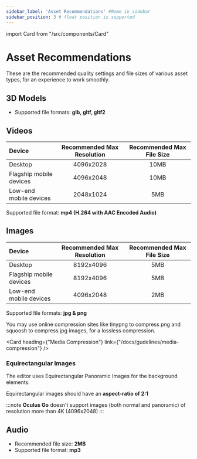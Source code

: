 ```yaml
---
sidebar_label: 'Asset Recommendations' #Name in sidebar
sidebar_position: 3 # float position is supported
---
```

import Card from "/src/components/Card"

# Asset Recommendations

These are the recommended quality settings and file sizes of various asset types, for an experience to work smoothly.

## 3D Models

* Supported file formats: **glb, gltf, gltf2**

## Videos

| Device                  | Recommended Max Resolution | Recommended Max File Size |
|:------                  |:-----:                     |:-----:                    |
|Desktop                  | 4096x2028                  | 10MB                      |
|Flagship mobile devices  | 4096x2048                  | 10MB                      |
|Low-end mobile devices   | 2048x1024                  | 5MB                       |

Supported file format: **mp4 (H.264 with AAC Encoded Audio)**

## Images

| Device                  | Recommended Max Resolution | Recommended Max File Size |
|:------                  |:-----:                     |:-----:                    |
|Desktop                  | 8192x4096                  | 5MB                       |
|Flagship mobile devices  | 8192x4096                  | 5MB                       |
|Low-end mobile devices   | 4096x2048                  | 2MB                       |

Supported file formats: **jpg & png**

You may use online compression sites like tinypng to compress png and squoosh to compress jpg images, for a lossless compression.

<Card heading={"Media Compression"}  link={"/docs/gudelines/media-compression"} /> 

### Equirectangular Images

The editor uses Equirectangular Panoramic Images for the background elements.  

Equirectangular images should have an **aspect-ratio of 2:1**

:::note
**Oculus Go** doesn't support images (both normal and panoramic) of resolution more than 4K (4096x2048)
:::

## Audio

* Recommended file size: **2MB**
* Supported file format: **mp3**
